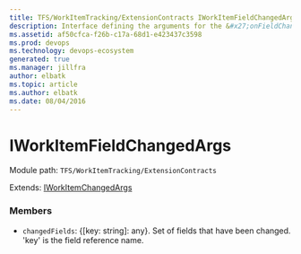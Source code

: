 ```yaml
---
title: TFS/WorkItemTracking/ExtensionContracts IWorkItemFieldChangedArgs API | Extensions for Azure DevOps Services
description: Interface defining the arguments for the &#x27;onFieldChanged&#x27; notification sent by the ActiveWorkItemService
ms.assetid: af50cfca-f26b-c17a-68d1-e423437c3598
ms.prod: devops
ms.technology: devops-ecosystem
generated: true
ms.manager: jillfra
author: elbatk
ms.topic: article
ms.author: elbatk
ms.date: 08/04/2016
---
```


# IWorkItemFieldChangedArgs

Module path: `TFS/WorkItemTracking/ExtensionContracts`

Extends: [IWorkItemChangedArgs](../../../TFS/WorkItemTracking/ExtensionContracts/IWorkItemChangedArgs.md)

### Members

* `changedFields`: {[key: string]: any}. Set of fields that have been changed.  &#x27;key&#x27; is the field reference name.


